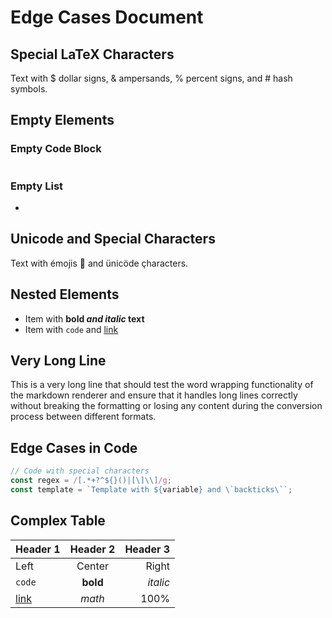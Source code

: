 # Edge Cases Document

## Special LaTeX Characters

Text with $ dollar signs, & ampersands, % percent signs, and # hash symbols.

## Empty Elements

### Empty Code Block

```

```

### Empty List

-

## Unicode and Special Characters

Text with émojis 🚀 and ünicöde çharacters.

## Nested Elements

- Item with **bold *and italic* text**
- Item with `code` and [link](http://example.com)

## Very Long Line

This is a very long line that should test the word wrapping functionality of the markdown renderer and ensure that it handles long lines correctly without breaking the formatting or losing any content during the conversion process between different formats.

## Edge Cases in Code

```javascript
// Code with special characters
const regex = /[.*+?^${}()|[\]\\]/g;
const template = `Template with ${variable} and \`backticks\``;
```

## Complex Table

| Header 1 | Header 2 | Header 3 |
|----------|:--------:|---------:|
| Left     | Center   | Right    |
| `code`   | **bold** | *italic* |
| [link](http://example.com) | $math$ | 100% |